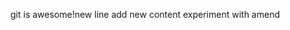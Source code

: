 git is awesome!n e w   l i n e  
 a d d   n e w   c o n t e n t  
 e x p e r i m e n t   w i t h   a m e n d  
 